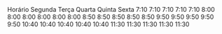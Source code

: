 <tabela>
  <tr>
    <td>Horário</td>
    <td>Segunda</td>
    <td>Terça</td>
    <td>Quarta</td>
    <td>Quinta</td>
    <td>Sexta</td>
 </tr>
 
   <tr>
    <td>7:10</td>
    <td>7:10</td>
    <td>7:10</td>
    <td>7:10</td>
    <td>7:10</td>
 </tr>
 
   <tr>
    <td>8:00</td>
    <td>8:00</td>
    <td>8:00</td>
    <td>8:00</td>
    <td>8:00</td>
    <td>8:00</td>
   </tr>
   
   <tr>
    <td>8:50</td>
    <td>8:50</td>
    <td>8:50</td>
    <td>8:50</td>
    <td>8:50</td>
   </tr>
   
   <tr>
    <td>9:50</td>
    <td>9:50</td>
    <td>9:50</td>
    <td>9:50</td>
    <td>9:50</td>
   </tr>
   
   <tr>
    <td>10:40</td>
    <td>10:40</td>
    <td>10:40</td>
    <td>10:40</td>
    <td>10:40</td>
   </tr>
   
   <tr>
   <td>11:30</td>
   <td>11:30</td>
   <td>11:30</td>
   <td>11:30</td>
   <td>11:30</td>
  </tr>
    
</tabela>
